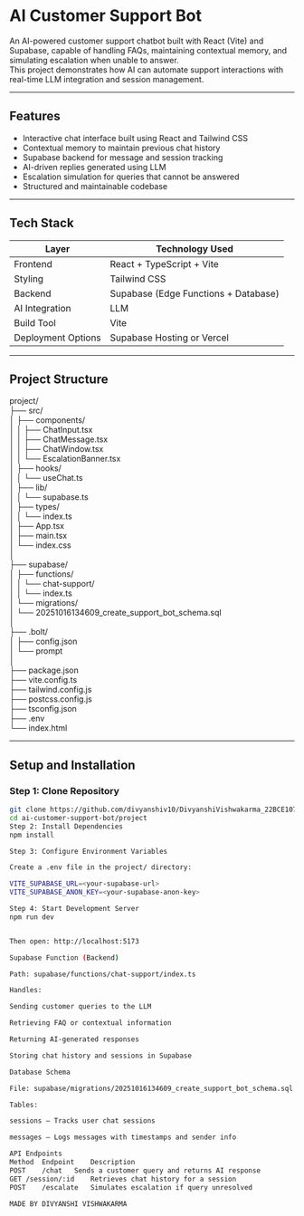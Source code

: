 # AI Customer Support Bot

An AI-powered customer support chatbot built with React (Vite) and Supabase, capable of handling FAQs, maintaining contextual memory, and simulating escalation when unable to answer.  
This project demonstrates how AI can automate support interactions with real-time LLM integration and session management.

---

## Features

- Interactive chat interface built using React and Tailwind CSS  
- Contextual memory to maintain previous chat history  
- Supabase backend for message and session tracking  
- AI-driven replies generated using LLM  
- Escalation simulation for queries that cannot be answered  
- Structured and maintainable codebase  

---

## Tech Stack

| Layer | Technology Used |
|-------|------------------|
| Frontend | React + TypeScript + Vite |
| Styling | Tailwind CSS |
| Backend | Supabase (Edge Functions + Database) |
| AI Integration | LLM |
| Build Tool | Vite |
| Deployment Options | Supabase Hosting or Vercel |

---

## Project Structure

project/  
├── src/  
│ ├── components/  
│ │ ├── ChatInput.tsx  
│ │ ├── ChatMessage.tsx  
│ │ ├── ChatWindow.tsx  
│ │ └── EscalationBanner.tsx  
│ ├── hooks/  
│ │ └── useChat.ts  
│ ├── lib/  
│ │ └── supabase.ts  
│ ├── types/  
│ │ └── index.ts  
│ ├── App.tsx  
│ ├── main.tsx  
│ └── index.css  
│  
├── supabase/  
│ ├── functions/  
│ │ └── chat-support/  
│ │ └── index.ts  
│ └── migrations/  
│ └── 20251016134609_create_support_bot_schema.sql  
│  
├── .bolt/  
│ ├── config.json  
│ └── prompt  
│  
├── package.json  
├── vite.config.ts  
├── tailwind.config.js  
├── postcss.config.js  
├── tsconfig.json  
├── .env  
└── index.html  

---

## Setup and Installation

### Step 1: Clone Repository
```bash
git clone https://github.com/divyanshiv10/DivyanshiVishwakarma_22BCE10700_AI-Customer-Support-Bot.git
cd ai-customer-support-bot/project
Step 2: Install Dependencies
npm install

Step 3: Configure Environment Variables

Create a .env file in the project/ directory:

VITE_SUPABASE_URL=<your-supabase-url>
VITE_SUPABASE_ANON_KEY=<your-supabase-anon-key>

Step 4: Start Development Server
npm run dev


Then open: http://localhost:5173

Supabase Function (Backend)

Path: supabase/functions/chat-support/index.ts

Handles:

Sending customer queries to the LLM

Retrieving FAQ or contextual information

Returning AI-generated responses

Storing chat history and sessions in Supabase

Database Schema

File: supabase/migrations/20251016134609_create_support_bot_schema.sql

Tables:

sessions — Tracks user chat sessions

messages — Logs messages with timestamps and sender info

API Endpoints
Method	Endpoint	Description
POST	/chat	Sends a customer query and returns AI response
GET	/session/:id	Retrieves chat history for a session
POST	/escalate	Simulates escalation if query unresolved

MADE BY DIVYANSHI VISHWAKARMA 